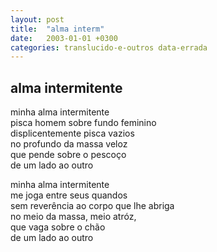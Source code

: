 ```yaml
---
layout: post
title:  "alma interm"
date:   2003-01-01 +0300
categories: translucido-e-outros data-errada
---
```


## alma intermitente

<!--more-->

minha alma intermitente  
pisca homem sobre fundo feminino  
displicentemente pisca vazios  
no profundo da massa veloz  
que pende sobre o pescoço  
de um lado ao outro  

minha alma intermitente  
me joga entre seus quandos  
sem reverência ao corpo que lhe abriga  
no meio da massa, meio atróz,  
que vaga sobre o chão  
de um lado ao outro
